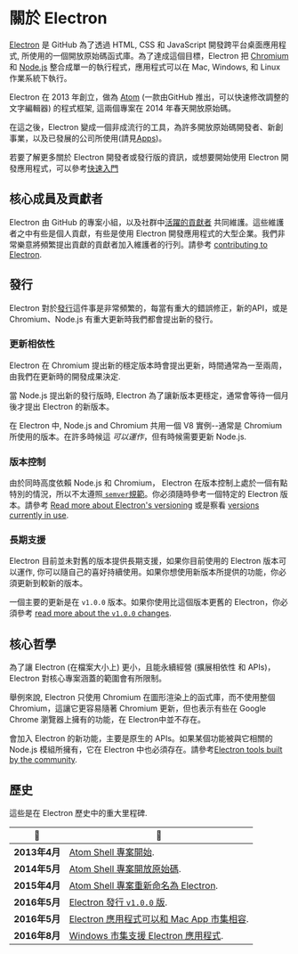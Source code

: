 # 關於 Electron

[Electron](http://electron.atom.io) 是 GitHub 為了透過 HTML, CSS 和 JavaScript 開發跨平台桌面應用程式, 所使用的一個開放原始碼函式庫。為了達成這個目標，Electron 把 [Chromium](https://www.chromium.org/Home) 和 [Node.js](https://nodejs.org) 整合成單一的執行程式，應用程式可以在 Mac, Windows, 和 Linux 作業系統下執行。

Electron 在 2013 年創立，做為 [Atom](https://atom.io) (一款由GitHub 推出，可以快速修改調整的文字編輯器) 的程式框架, 這兩個專案在 2014 年春天開放原始碼。

在這之後，Electron 變成一個非成流行的工具，為許多開放原始碼開發者、新創事業，以及已發展的公司所使用(請見[Apps](http://electron.atom.io/apps/))。

若要了解更多關於 Electron 開發者或發行版的資訊，或想要開始使用 Electron 開發應用程式，可以參考[快速入門](https://github.com/electron/electron/blob/master/docs-translations/zh-TW/tutorial/quick-start.md)

## 核心成員及貢獻者

Electron 由 GitHub 的專案小組，以及社群中[活躍的貢獻者](https://github.com/electron/electron/graphs/contributors) 共同維護。這些維護者之中有些是個人貢獻，有些是使用 Electron 開發應用程式的大型企業。我們非常樂意將頻繁提出貢獻的貢獻者加入維護者的行列。請參考 [contributing to Electron](https://github.com/electron/electron/blob/master/CONTRIBUTING.md).

## 發行

Electron 對於[發行](https://github.com/electron/electron/releases)這件事是非常頻繁的，每當有重大的錯誤修正，新的API，或是 Chromium、Node.js 有重大更新時我們都會提出新的發行。

### 更新相依性

Electron 在 Chromium 提出新的穩定版本時會提出更新，時間通常為一至兩周，由我們在更新時的開發成果決定.

當 Node.js 提出新的發行版時, Electron 為了讓新版本更穩定，通常會等待一個月後才提出 Electron 的新版本。

在 Electron 中, Node.js and Chromium 共用一個 V8 實例--通常是 Chromium 所使用的版本。在許多時候這 _可以運作_，但有時候需要更新 Node.js.


### 版本控制

由於同時高度依賴 Node.js 和 Chromium， Electron 在版本控制上處於一個有點特別的情況，所以不太遵照[ `semver`規範](http://semver.org)。你必須隨時參考一個特定的 Electron 版本。請參考 [Read more about Electron's versioning](http://electron.atom.io/docs/tutorial/electron-versioning/) 或是察看 [versions currently in use](https://electron.atom.io/#electron-versions).

### 長期支援

Electron 目前並未對舊的版本提供長期支援，如果你目前使用的 Electron 版本可以運作, 你可以隨自己的喜好持續使用。如果你想使用新版本所提供的功能，你必須更新到較新的版本。

一個主要的更新是在 `v1.0.0` 版本。如果你使用比這個版本更舊的 Electron，你必須參考 [read more about the `v1.0.0` changes](http://electron.atom.io/blog/2016/05/11/electron-1-0).

## 核心哲學

為了讓 Electron (在檔案大小上) 更小，且能永續經營 (擴展相依性 和 APIs)，Electron 對核心專案涵蓋的範圍會有所限制。

舉例來說, Electron 只使用 Chromium 在圖形渲染上的函式庫，而不使用整個 Chromium，這讓它更容易隨著 Chromium 更新，但也表示有些在 Google Chrome 瀏覽器上擁有的功能，在 Electron中並不存在。

會加入 Electron 的新功能，主要是原生的 APIs。如果某個功能被與它相關的 Node.js 模組所擁有，它在 Electron 中也必須存在。請參考[Electron tools built by the community](http://electron.atom.io/community).

## 歷史

這些是在 Electron 歷史中的重大里程碑.

| :calendar: | :tada: |
| --- | --- |
| **2013年4月**| [Atom Shell 專案開始](https://github.com/electron/electron/commit/6ef8875b1e93787fa9759f602e7880f28e8e6b45).|
| **2014年5月** | [Atom Shell 專案開放原始碼](http://blog.atom.io/2014/05/06/atom-is-now-open-source.html). |
| **2015年4月** | [Atom Shell 專案重新命名為 Electron](https://github.com/electron/electron/pull/1389). |
| **2016年5月** | [Electron 發行 `v1.0.0` 版](http://electron.atom.io/blog/2016/05/11/electron-1-0).|
| **2016年5月** | [Electron 應用程式可以和 Mac App 市集相容](http://electron.atom.io/docs/tutorial/mac-app-store-submission-guide).|
| **2016年8月** | [Windows 市集支援 Electron 應用程式](http://electron.atom.io/docs/tutorial/windows-store-guide).|
